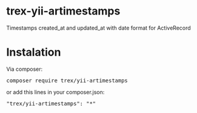 # trex-yii-artimestamps
Timestamps created_at and updated_at with date format for ActiveRecord

<h1>Instalation</h1>

Via composer:
<pre>
composer require trex/yii-artimestamps
</pre>

or add this lines in your composer.json:

<pre>
"trex/yii-artimestamps": "*"
</pre>
